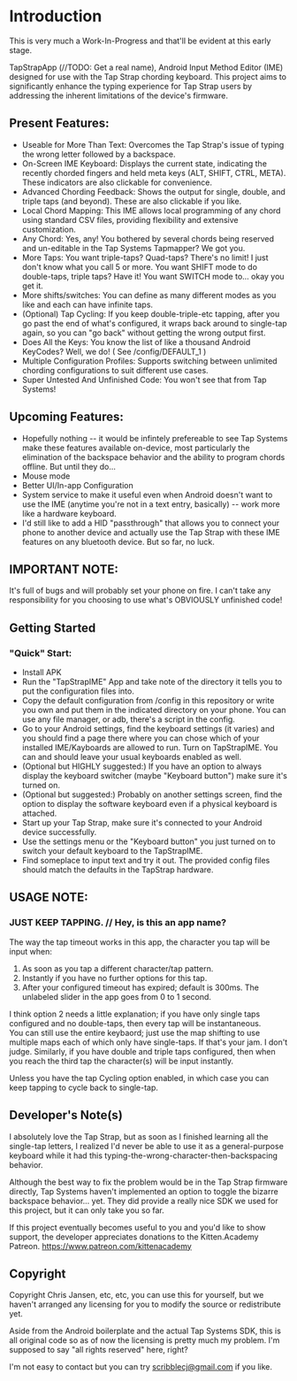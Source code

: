 # Introduction

This is very much a Work-In-Progress and that'll be evident at this early stage.  

TapStrapApp (//TODO: Get a real name), Android Input Method Editor (IME) designed for use with the Tap Strap chording keyboard.
This project aims to significantly enhance the typing experience for Tap Strap users by addressing the inherent limitations of the device's firmware.

## Present Features:

   * Useable for More Than Text: Overcomes the Tap Strap's issue of typing the wrong letter followed by a backspace.
   * On-Screen IME Keyboard: Displays the current state, indicating the recently chorded fingers and held meta keys (ALT, SHIFT, CTRL, META). These indicators are also clickable for convenience.
   * Advanced Chording Feedback: Shows the output for single, double, and triple taps (and beyond).  These are also clickable if you like.
   * Local Chord Mapping: This IME allows local programming of any chord using standard CSV files, providing flexibility and extensive customization.  
   * Any Chord: Yes, any! You bothered by several chords being reserved and un-editable in the Tap Systems Tapmapper?  We got you.
   * More Taps: You want triple-taps?  Quad-taps?  There's no limit!  I just don't know what you call 5 or more.  You want SHIFT mode to do double-taps, triple taps? Have it!  You want SWITCH mode to... okay you get it.
   * More shifts/switches:  You can define as many different modes as you like and each can have infinite taps.
   * (Optional) Tap Cycling: If you keep double-triple-etc tapping, after you go past the end of what's configured, it wraps back around to single-tap again, so you can "go back" without getting the wrong output first.
   * Does All the Keys:  You know the list of like a thousand Android KeyCodes?  Well, we do!  ( See /config/DEFAULT_1 )  
   * Multiple Configuration Profiles: Supports switching between unlimited chording configurations to suit different use cases.
   * Super Untested And Unfinished Code: You won't see that from Tap Systems!

## Upcoming Features:

   * Hopefully nothing -- it would be infintely prefereable to see Tap Systems make these features available on-device, most particularly the elimination of the backspace behavior and the ability to program chords offline.  But until they do...
   * Mouse mode
   * Better UI/In-app Configuration
   * System service to make it useful even when Android doesn't want to use the IME (anytime you're not in a text entry, basically) -- work more like a hardware keyboard.
   * I'd still like to add a HID "passthrough" that allows you to connect your phone to another device and actually use the Tap Strap with these IME features on any bluetooth device.  But so far, no luck.

## IMPORTANT NOTE:

It's full of bugs and will probably set your phone on fire.  I can't take any responsibility for you choosing to use what's OBVIOUSLY unfinished code!

## Getting Started

### "Quick" Start:
* Install APK
* Run the "TapStrapIME" App and take note of the directory it tells you to put the configuration files into.
* Copy the default configuration from /config in this repository or write you own and put them in the indicated directory on your phone.  You can use any file manager, or adb, there's a script in the config.
* Go to your Android settings, find the keyboard settings (it varies) and you should find a page there where you can chose which of your installed IME/Kayboards are allowed to run.  Turn on TapStrapIME.  You can and should leave your usual keyboards enabled as well.
* (Optional but HIGHLY suggested:) If you have an option to always display the keyboard switcher (maybe "Keyboard button") make sure it's turned on.
* (Optional but suggested:) Probably on another settings screen, find the option to display the software keyboard even if a physical keyboard is attached.  
* Start up your Tap Strap, make sure it's connected to your Android device successfully.  
* Use the settings menu or the "Keyboard button" you just turned on to switch your default keyboard to the TapStrapIME.
* Find someplace to input text and try it out.  The provided config files should match the defaults in the TapStrap hardware.

## USAGE NOTE:

### JUST KEEP TAPPING.  // Hey, is this an app name?

The way the tap timeout works in this app, the character you tap will be input when: 

1. As soon as you tap a different character/tap pattern.
2. Instantly if you have no further options for this tap.
3. After your configured timeout has expired; default is 300ms.  The unlabeled slider in the app goes from 0 to 1 second.

I think option 2 needs a little explanation; if you have only single taps configured and no double-taps, then every tap will be instantaneous.  
You can still use the entire keybaord; just use the map shifting to use multiple maps each of which only have single-taps.  If that's your jam.
I don't judge.  Similarly, if you have double and triple taps configured, then when you reach the third tap the character(s) will be input instantly.

Unless you have the tap Cycling option enabled, in which case you can keep tapping to cycle back to single-tap.  


## Developer's Note(s)

I absolutely love the Tap Strap, but as soon as I finished learning all the single-tap letters, I realized I'd never be able to use it as a general-purpose keyboard while it had this typing-the-wrong-character-then-backspacing behavior.

Although the best way to fix the problem would be in the Tap Strap firmware directly, Tap Systems haven't implemented an option to toggle the bizarre backspace behavior... yet.  They did provide a really nice SDK we used for this project, but it can only take you so far.

If this project eventually becomes useful to you and you'd like to show support, the developer appreciates donations to the Kitten.Academy Patreon.  https://www.patreon.com/kittenacademy

## Copyright 
Copyright Chris Jansen, etc, etc, you can use this for yourself, but we haven't arranged any licensing for you to modify the source or redistribute yet.

Aside from the Android boilerplate and the actual Tap Systems SDK, this is all original code so as of now the licensing is pretty much my problem.
I'm supposed to say "all rights reserved" here, right?

I'm not easy to contact but you can try scribblecj@gmail.com if you like.
